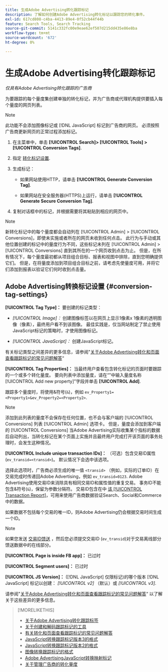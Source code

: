 ```yaml
---
title: 生成Adobe Advertising转化跟踪标记
description: 了解如何创建Adobe Advertising转化标记以跟踪您的转化事件。
exl-id: 617cd808-c4ba-4413-89e4-0f52cb44f44b
feature: Search Tools, Search Tracking
source-git-commit: 5141c332fc00e9eae62ef507d215dd435e86e8ba
workflow-type: tm+mt
source-wordcount: '672'
ht-degree: 0%

---
```


# 生成Adobe Advertising转化跟踪标记

*仅具有Adobe Advertising转化跟踪的广告商*

为要跟踪的每个量度集创建单独的转化标记，并为广告商或代理机构提供要插入每个量度的网页列表。

>[!NOTE]
>
>此功能不会添加图像标记或 [!DNL JavaScript] 标记到广告商的网页。 必须按照广告商更新网页的正常过程添加标记。

1. 在主菜单中，单击 **[!UICONTROL Search]> [!UICONTROL Tools] >[!UICONTROL Conversion Tags]**.

1. 指定 [转化标记设置](#conversion-tag-settings).

1. 生成标记：

   * 如果网站使用HTTP，请单击 **[!UICONTROL Generate Conversion Tag]**.

   * 如果网站在安全服务器(HTTPS)上运行，请单击 **[!UICONTROL Generate Secure Conversion Tag]**.

1. 复制对话框中的标记，并根据需要将其粘贴到相应的网页中。

>[!NOTE]
>
>新转化标记中的每个量度都会自动列在 [!UICONTROL Admin] > [!UICONTROL Conversions]，即使未实施或者所在的网页未收到任何点击。 此行为与手动或其他位置创建的标记中的量度行为不同，这些标记未列在 [!UICONTROL Admin] > [!UICONTROL Conversions] 直到其所在的一个网页收到点击为止。 但是，在所有情况下，每个量度最初都从项目组合目标、报表和视图中排除，直到您明确提供它们。 但是，在将量度添加到项目组合目标之前，请考虑先使量度可用，并将它们添加到报表以验证它们何时收到点击量。

## Adobe Advertising转换标记设置 {#conversion-tag-settings}

**[!UICONTROL Tag Type]：** 要创建的标记类型：

* *[!UICONTROL Image]：* 创建图像标签以在网页上显示1像素x 1像素的透明图像（像素），最终用户看不到该图像。 最佳实践是，仅当网站制定了禁止使用JavaScript标记的策略时，才使用图像标记。

* *[!UICONTROL JavaScript]：* 创建JavaScript标记。

有关标记类型之间差异的更多信息，请参阅&quot;[关于Adobe Advertising转化和页面查看跟踪标记的常见问题解答](/help/search-social-commerce/tracking/faqs-conversion-page-view-tracking-tags.md)“

**[!UICONTROL Tag Properties]：** 当最终用户查看包含转化标记的页面时要跟踪的一个或多个转化量度。 要向列表中添加量度，请在“”中输入量度名称[!UICONTROL Add new property]”字段并单击 **[!UICONTROL Add]**.

跟踪多个量度时，将使用&amp;符号(`&`)，例如 `ev_Property1=<Property1>&ev_Property2=<Property2>`.

>[!NOTE]
>
>添加到此列表的量度不会保存在任何位置，也不会与客户端的 [!UICONTROL Conversions] 列表 [!UICONTROL Admin] 选项卡。 但是，量度会添加到客户端的 [!UICONTROL Conversions] 当Adobe Advertising实际收集某个指标的数据后自动列出，当转化标记在某个页面上实施并且最终用户完成打开该页面的事务处理时，会发生这种情况。

**[!UICONTROL Include unique transaction IDs]：** （可选）包含交易ID属性(`ev_transid=<transid>`)。 默认情况下会选中该选项。

选择此选项时，广告商必须生成的唯一值 `<transid>` （例如，实际的订单ID）在交易完成时传递回Adobe Advertising，例如 `ev_transid=0123`. Adobe Advertising使用交易ID来消除具有相同交易ID和属性值的重复交易。 事务ID不能包含&amp;符号(`&`)，保留为参数分隔符。 交易ID包含在中 [该 [!UICONTROL Transaction Report]](/help/search-social-commerce/reports/management/basic-advanced/transaction-report.md)，可用来使用广告商数据验证Search、Social和Commerce中的数据。

如果数据不包括每个交易的唯一ID，则Adobe Advertising仍会根据交易时间生成一个ID。

>[!NOTE]
>
>如果您发送 [交易ID馈送](/help/search-social-commerce/tracking/feed-transaction-id.md) ，然后您必须提交交易ID (`ev_transid`)对于交易离线部分馈送数据中的在线部分。

**[!UICONTROL Page is inside FB app]：** 已过时

**[!UICONTROL Segment users]：** 已过时

**[!UICONTROL JS Version]：** ([!DNL JavaScript] 仅限标记)的哪个版本 [!DNL JavaScript] 标记以创建： *[!UICONTROL v2]* （默认）或 *[!UICONTROL v3]*.

请参阅&quot;[关于Adobe Advertising转化和页面查看跟踪标记的常见问题解答](/help/search-social-commerce/tracking/faqs-conversion-page-view-tracking-tags.md)“ 以了解关于这些差异的更多信息。

>[!MORELIKETHIS]
>
>* [关于Adobe Advertising转化跟踪标签](/help/search-social-commerce/tracking/conversion-tracking-advertising.md)
>* [关于创建和解码跟踪标记的工具](tracking-tools-about.md)
>* [有关转化和页面查看跟踪标记的常见问题解答](/help/search-social-commerce/tracking/faqs-conversion-page-view-tracking-tags.md)
>* [JavaScript转换跟踪标记版本3的格式](/help/search-social-commerce/tracking/format-conversion-tag-jsv3.md)
>* [JavaScript转换跟踪标记版本2的格式](/help/search-social-commerce/tracking/format-conversion-tag-jsv2.md)
>* [图像转换跟踪标记的格式](/help/search-social-commerce/tracking/format-conversion-tag-image.md)
>* [Adobe AdvertisingJavaScript转换映射标记](/help/search-social-commerce/tracking/itp-conversion-mapping-tag.md)
>* [关于管理广告商的转化量度](/help/search-social-commerce/admin/conversion-metrics/conversion-metric-about.md)
